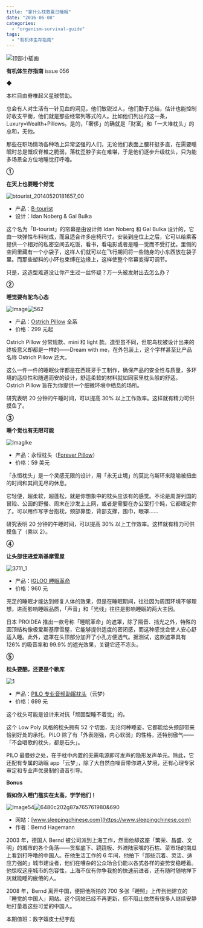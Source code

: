 ```yaml
---
title: "拿什么枕救夏日睡眠"
date: "2016-06-08"
categories: 
  - "organism-survival-guide"
tags: 
  - "有机体生存指南"
---
```


![顶部小插画](/images/69302.jpg)

**有机体生存指南** issue 056

◆

本栏目由脊椎起义星球赞助。

总会有人对生活有一针见血的洞见，他们敏锐过人，他们勤于总结，估计也能控制好收支平衡，他们就是那些经常列等式的人。比如他们列出的这一条，Luxury=Wealth+Pillows。是的，「奢侈」的确就是「财富」和「一大堆枕头」的总和，无他。

那些在职场情场各种场上异常坚强的人们，无论他们表面上腰杆挺多直，在需要睡眠时总是慨叹脊椎之脆弱，落枕歪脖子实在难堪，于是他们逐步升级枕头，只为能多场景全方位地睡觉打呼噜。

**①**

**在天上也要睡个好觉**

![btourist_20140520181657_00](/images/18116.jpg)

- 产品：[B-tourist](https://www.designboom.com/design/idan-noyberg-gal-bulka-flight-comfort-b-tourist-strip-05-12-2014/)
- 设计：Idan Noberg & Gal Bulka

这个名为「B-tourist」的帘幕是由设计师 Idan Noberg 和 Gal Bulka 设计的，它由一块弹性布料制成，而且适合许多座椅尺寸。安装到座位上之后，它可以给乘客提供一个相对的私密空间去吃饭，看书，看电影或者是睡一觉而不受打扰。里侧的空间里藏有一个小袋子，这样人们就可以在飞行期间将一些随身的小东西放在袋子里。而那些塑料的小环也束缚在边缘上，这样使整个帘幕变得可调节。

只是，这造型难道没让你产生过一丝怀疑？万一头被发射出去怎么办？

****②****

**睡觉要有驼鸟心态**

![Image](/images/46759.jpg)![562](/images/30413.jpg)

- 产品：[Ostrich Pillow](https://www.iliangcang.com/i/search/?keywords=Ostrich%20Pillow) 全系
- 价格：299 元起

Ostrich Pillow 分常规款、mini 和 light 款。造型虽不同，但鸵鸟枕被设计出来的终极意义却都是一样的——Dream with me，在外包装上，这个字样甚至比产品名称 Ostrich Pillow 还大。

这么一件一件的睡眠伙伴都是在西班牙手工制作，确保产品的安全性与质量，多环境的适应性和随遇而安的设计，舒适柔软的材料就如同家里枕头般的舒适。Ostrich Pillow 旨在为你提供一个细微环境中栖息的场所。

研究表明 20 分钟的午睡时间，可以提高 30% 以上工作效率。这样就有精力可供摸鱼了。

******③******

**睡个觉也有无限可能**

![Imaglke](/images/37663-539x1024.jpg)

- 产品：永恒枕头（[Forever Pillow](https://www.kickstarter.com/projects/cindyng/forever-pillow-one-pillow-endless-possibilities/widget/video.html)）
- 价格：59 美元

「永恒枕头」是一个灵感无限的设计，用「永无止境」的莫比乌斯环来隐喻被扭曲的时间和其间无尽的休息。

它轻便，超柔软，超蓬松，就是你想象中的枕头应该有的感觉。不论是周游列国的冒险、公园的野餐、周末在沙发上上网，或者是需要在办公室打个盹，它都缠定你了。可以用作写字台抱枕，颈部靠垫，背部支撑，围巾，眼罩……

研究表明 20 分钟的午睡时间，可以提高 30% 以上工作效率。这样就有精力可供摸鱼了（乘以 2）。

**④**

**让头部住进爱斯基摩雪屋**

![3711_1](/images/97079.jpg)

- 产品：[IGLOO 睡眠革命](https://item.taobao.com/item.htm?id=521672172213&clk1=50ba84237941e015ee25fb7b4f2adfa1&upsid=50ba84237941e015ee25fb7b4f2adfa1&clk1=50ba84237941e015ee25fb7b4f2adfa1&upsid=50ba84237941e015ee25fb7b4f2adfa1)
- 价格：960 元

充足的睡眠才能达到修复人体的效果，但是在睡眠期间，往往因为周围环境不够理想，进而影响睡眠品质，「声音」和「光线」往往是影响睡眠的两大主因。

日本 PROIDEA 推出一款号称「睡眠革命」的遮罩，除了隔音、挡光之外，特殊的圆顶结构像极爱斯基摩雪屋，它能够提供适度的密闭感，而这种感觉会使人安心舒适入睡。此外，遮罩在头顶部分加开了小孔方便透气。据测试，这款遮罩具有 126% 的吸音率和 99.9% 的遮光效果，关键它还不冻头。

**⑤**

**枕头要酷，还要是个歌库**

![1](/images/23717.jpg)

- 产品：[PILO 专业音频助眠枕头](https://soundario.com/pilo.html)（云梦）
- 价格：699 元

这个枕头可能是设计来对抗「顽固型睡不着觉」的。

这个 Low Poly 风格的枕头拥有 52 个切面，无论何种睡姿，它都能给头颈部带来恰到好处的承托。PILO 除了有「外表刚强，内心软弱」的性格，还特别傲气——「不会唱歌的枕头，都是石头」。

PILO 最曼妙之处，在于枕中内置的无需电源即可发声的隐形发声单元。除此，它还配有专属的助眠 app「云梦」，除了大自然白噪音带你进入梦境，还有心理专家审定和专业声优录制的语音引导。

**Bonus**

**假如你入睡门槛实在太高，学学他们！**

![Image54](/images/16642.jpg)![6480c202g87a765761980&690](/images/64581.jpg)

- 网站：[www.sleepingchinese.com](https://www.sleepingchinese.com)
- 作者：Bernd Hagemann

2003 年，德国人 Bernd 被公司派到上海工作，然而他却这座「繁荣、昌盛、文明」的城市的各个角落——货车底下、跷跷板、外滩陆家嘴的石枯、菜市场的南瓜上看到打呼噜的中国人。在他生活工作的 6 年间，他拍下「那些沉着、灵活、适应力强的」城市建设者，他们在嘈杂的公众场合仍能以各式各样的姿势安稳睡着。他惊叹这座城市的包容性，上海不仅有你争我抢的快速前进者，还有随时随地掸下灰就能睡的疲倦的人。

2008 年，Bernd 离开中国，便把他所拍的 700 多张「睡照」上传到他建立的「睡觉的中国人」网站。这个网站已经不再更新，但不阻止依然有很多人继续安静地打量着这些可爱的中国人。

本期值班：数字嬉皮士纪宇彪
